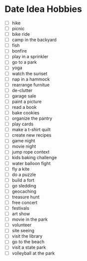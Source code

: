 # Date Idea Hobbies

- [ ] hike
- [ ] picnic
- [ ] bike ride
- [ ] camp in the backyard
- [ ] fish
- [ ] bonfire
- [ ] play in a sprinkler
- [ ] go to a park
- [ ] yoga
- [ ] watch the sunset
- [ ] nap in a hammock
- [ ] rearrange furnitue
- [ ] de-clutter
- [ ] garage sale
- [ ] paint a picture
- [ ] read a book
- [ ] bake cookies
- [ ] organize the pantry
- [ ] play cards
- [ ] make a t-shirt quilt
- [ ] create new recipes
- [ ] game night 
- [ ] movie night
- [ ] jump rope context
- [ ] kids baking challenge
- [ ] water balloon fight
- [ ] fly a kite
- [ ] do a puzzle
- [ ] build a fort
- [ ] go sledding
- [ ] geocaching
- [ ] treasure hunt
- [ ] free concert
- [ ] festivals
- [ ] art show
- [ ] movie in the park
- [ ] volunteer
- [ ] site seeing
- [ ] visit the library
- [ ] go to the beach
- [ ] visit a state park
- [ ] volleyball at the park

